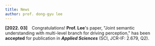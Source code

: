```yaml
---
title: News
author: prof. dong-gyu lee
---
```

**[2022. 03]** Congratulations! **Prof. Lee**'s paper, "Joint semantic understanding with multi-level branch for driving perception," has been **accepted** for publication in _**Applied Sciences**_ (SCI, JCR-IF: 2.679, Q2).
